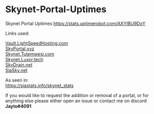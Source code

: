 # Skynet-Portal-Uptimes
Skynet Portal Uptimes
https://stats.uptimerobot.com/AXYlBU9DxY

Links used:

[Vault.LightSpeedHosting.com](https://vault.lightspeedhosting.com/AACye4k2LuqnyHukYK20UgA_qMcBSOAF8hsbNeoGbat1Ow/?nocache=true)   
[SkyPortal.xyz](https://skyportal.xyz/AACye4k2LuqnyHukYK20UgA_qMcBSOAF8hsbNeoGbat1Ow/?nocache=true)   
[Skynet.Tutemwesi.com](https://skynet.tutemwesi.com/AACye4k2LuqnyHukYK20UgA_qMcBSOAF8hsbNeoGbat1Ow/?nocache=true)   
[Skynet.Luxor.tech](https://skynet.luxor.tech/AACye4k2LuqnyHukYK20UgA_qMcBSOAF8hsbNeoGbat1Ow/?nocache=true)   
[SkyDrain.net](https://skydrain.net/AACye4k2LuqnyHukYK20UgA_qMcBSOAF8hsbNeoGbat1Ow/?nocache=true)    
[SiaSky.net](https://siasky.net/AACye4k2LuqnyHukYK20UgA_qMcBSOAF8hsbNeoGbat1Ow/?nocache=true)    

As seen in:   
https://siastats.info/skynet_stats

If you would like to request the addition or removal of a portal, or for anything else please either open an issue or contact me on discord **Jayto#4091**
